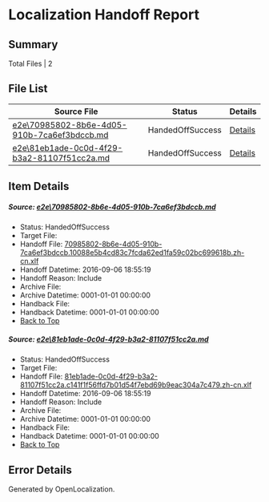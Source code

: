 # <a name='report-top'></a> Localization Handoff Report

## Summary
 Total Files | 2

## File List
 Source File | Status | Details 
 ----------- | ------ | ------- 
 [e2e\70985802-8b6e-4d05-910b-7ca6ef3bdccb.md](https://github.com/OpenLocalizationTestOrg/ol-test0/blob/2d44761f12aaa8ee96018caa20fd8816cac3a979/e2e/70985802-8b6e-4d05-910b-7ca6ef3bdccb.md) | HandedOffSuccess | [Details](#0224c69656ccf1e2361a1461bcb9bb88143f440c1)
 [e2e\81eb1ade-0c0d-4f29-b3a2-81107f51cc2a.md](https://github.com/OpenLocalizationTestOrg/ol-test0/blob/2d44761f12aaa8ee96018caa20fd8816cac3a979/e2e/81eb1ade-0c0d-4f29-b3a2-81107f51cc2a.md) | HandedOffSuccess | [Details](#ed4b5f7d63abd1e30bbc2a8d1ddbe30be93e30ed2)

## Item Details
##### <a name='0224c69656ccf1e2361a1461bcb9bb88143f440c1'></a> Source: [e2e\70985802-8b6e-4d05-910b-7ca6ef3bdccb.md](https://github.com/OpenLocalizationTestOrg/ol-test0/blob/2d44761f12aaa8ee96018caa20fd8816cac3a979/e2e/70985802-8b6e-4d05-910b-7ca6ef3bdccb.md)
* Status: HandedOffSuccess
* Target File: 
* Handoff File: [70985802-8b6e-4d05-910b-7ca6ef3bdccb.10088e5b4cd83c7fcda62ed1fa59c02bc699618b.zh-cn.xlf](https://github.com/OpenLocalizationTestOrg/ol-test0-handoff/blob/fc6f7c73d7629aec67eb5b6b7b49e4c6e29d0305/ol-handoff/OpenLocalizationTestOrg/ol-test0-zhcn/ci/ht/70985802-8b6e-4d05-910b-7ca6ef3bdccb.10088e5b4cd83c7fcda62ed1fa59c02bc699618b.zh-cn.xlf)
* Handoff Datetime: 2016-09-06 18:55:19
* Handoff Reason: Include
* Archive File: 
* Archive Datetime: 0001-01-01 00:00:00
* Handback File: 
* Handback Datetime: 0001-01-01 00:00:00
* [Back to Top](#report-top)

##### <a name='ed4b5f7d63abd1e30bbc2a8d1ddbe30be93e30ed2'></a> Source: [e2e\81eb1ade-0c0d-4f29-b3a2-81107f51cc2a.md](https://github.com/OpenLocalizationTestOrg/ol-test0/blob/2d44761f12aaa8ee96018caa20fd8816cac3a979/e2e/81eb1ade-0c0d-4f29-b3a2-81107f51cc2a.md)
* Status: HandedOffSuccess
* Target File: 
* Handoff File: [81eb1ade-0c0d-4f29-b3a2-81107f51cc2a.c141f1f56ffd7b01d54f7ebd69b9eac304a7c479.zh-cn.xlf](https://github.com/OpenLocalizationTestOrg/ol-test0-handoff/blob/fc6f7c73d7629aec67eb5b6b7b49e4c6e29d0305/ol-handoff/OpenLocalizationTestOrg/ol-test0-zhcn/ci/ht/81eb1ade-0c0d-4f29-b3a2-81107f51cc2a.c141f1f56ffd7b01d54f7ebd69b9eac304a7c479.zh-cn.xlf)
* Handoff Datetime: 2016-09-06 18:55:19
* Handoff Reason: Include
* Archive File: 
* Archive Datetime: 0001-01-01 00:00:00
* Handback File: 
* Handback Datetime: 0001-01-01 00:00:00
* [Back to Top](#report-top)


## Error Details

Generated by OpenLocalization.
